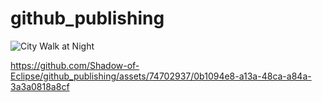 # github_publishing

![City Walk at Night](https://github.com/Shadow-of-Eclipse/github_publishing/assets/74702937/82bfeb5a-789a-4e7d-854f-641f248ab730)



https://github.com/Shadow-of-Eclipse/github_publishing/assets/74702937/0b1094e8-a13a-48ca-a84a-3a3a0818a8cf


